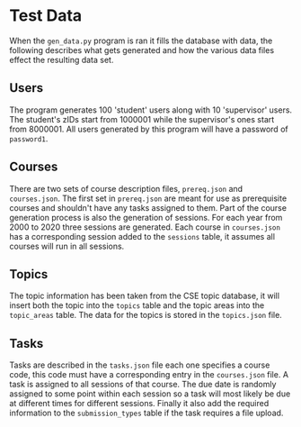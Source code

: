 # Test Data
When the `gen_data.py` program is ran it fills the database with data,
the following describes what gets generated and how the various data
files effect the resulting data set.

## Users
The program generates 100 'student' users along with 10 'supervisor'
users. The student's zIDs start from 1000001 while the supervisor's
ones start from 8000001. All users generated by this program will have
a password of `password1`.

## Courses
There are two sets of course description files, `prereq.json` and
`courses.json`. The first set in `prereq.json` are meant for use as
prerequisite courses and shouldn't have any tasks assigned to
them. Part of the course generation process is also the generation of
sessions. For each year from 2000 to 2020 three sessions are
generated. Each course in `courses.json` has a corresponding session
added to the `sessions` table, it assumes all courses will run in all
sessions.

## Topics
The topic information has been taken from the CSE topic database, it
will insert both the topic into the `topics` table and the topic areas
into the `topic_areas` table. The data for the topics is stored in the
`topics.json` file.

## Tasks
Tasks are described in the `tasks.json` file each one specifies a
course code, this code must have a corresponding entry in the
`courses.json` file. A task is assigned to all sessions of that
course. The due date is randomly assigned to some point within each
session so a task will most likely be due at different times for
different sessions. Finally it also add the required information to
the `submission_types` table if the task requires a file upload.
